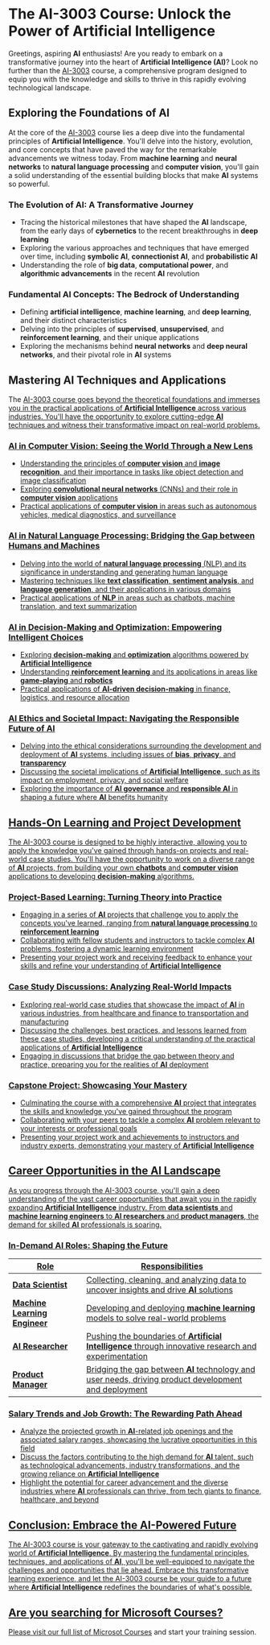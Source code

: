 # The AI-3003 Course: Unlock the Power of Artificial Intelligence

Greetings, aspiring **AI** enthusiasts! Are you ready to embark on a transformative journey into the heart of **Artificial Intelligence (AI)**? Look no further than the <a href="https://www.esamatic.it/corsi/ai-3003-build-a-natural-language-processing-solution-with-azure-ai-services">AI-3003</a> course, a comprehensive program designed to equip you with the knowledge and skills to thrive in this rapidly evolving technological landscape.

## Exploring the Foundations of AI

At the core of the <a href="https://www.esamatic.it/corsi/ai-3003-build-a-natural-language-processing-solution-with-azure-ai-services">AI-3003</a> course lies a deep dive into the fundamental principles of **Artificial Intelligence**. You'll delve into the history, evolution, and core concepts that have paved the way for the remarkable advancements we witness today. From **machine learning** and **neural networks** to **natural language processing** and **computer vision**, you'll gain a solid understanding of the essential building blocks that make **AI** systems so powerful.

### The Evolution of AI: A Transformative Journey

- Tracing the historical milestones that have shaped the **AI** landscape, from the early days of **cybernetics** to the recent breakthroughs in **deep learning**
- Exploring the various approaches and techniques that have emerged over time, including **symbolic AI**, **connectionist AI**, and **probabilistic AI**
- Understanding the role of **big data**, **computational power**, and **algorithmic advancements** in the recent **AI** revolution

### Fundamental AI Concepts: The Bedrock of Understanding

- Defining **artificial intelligence**, **machine learning**, and **deep learning**, and their distinct characteristics
- Delving into the principles of **supervised**, **unsupervised**, and **reinforcement learning**, and their unique applications
- Exploring the mechanisms behind **neural networks** and **deep neural networks**, and their pivotal role in **AI** systems

## Mastering AI Techniques and Applications

The <a href="https://www.esamatic.it/corsi/ai-3003-build-a-natural-language-processing-solution-with-azure-ai-services">AI-3003 course goes beyond the theoretical foundations and immerses you in the practical applications of **Artificial Intelligence** across various industries. You'll have the opportunity to explore cutting-edge **AI** techniques and witness their transformative impact on real-world problems.

### AI in Computer Vision: Seeing the World Through a New Lens

- Understanding the principles of **computer vision** and **image recognition**, and their importance in tasks like object detection and image classification
- Exploring **convolutional neural networks** (CNNs) and their role in **computer vision** applications
- Practical applications of **computer vision** in areas such as autonomous vehicles, medical diagnostics, and surveillance

### AI in Natural Language Processing: Bridging the Gap between Humans and Machines

- Delving into the world of **natural language processing** (NLP) and its significance in understanding and generating human language
- Mastering techniques like **text classification**, **sentiment analysis**, and **language generation**, and their applications in various domains
- Practical applications of **NLP** in areas such as chatbots, machine translation, and text summarization

### AI in Decision-Making and Optimization: Empowering Intelligent Choices

- Exploring **decision-making** and **optimization** algorithms powered by **Artificial Intelligence**
- Understanding **reinforcement learning** and its applications in areas like **game-playing** and **robotics**
- Practical applications of **AI-driven decision-making** in finance, logistics, and resource allocation

### AI Ethics and Societal Impact: Navigating the Responsible Future of AI

- Delving into the ethical considerations surrounding the development and deployment of **AI** systems, including issues of **bias**, **privacy**, and **transparency**
- Discussing the societal implications of **Artificial Intelligence**, such as its impact on employment, privacy, and social welfare
- Exploring the importance of **AI governance** and **responsible AI** in shaping a future where **AI** benefits humanity

## Hands-On Learning and Project Development

The AI-3003 course is designed to be highly interactive, allowing you to apply the knowledge you've gained through hands-on projects and real-world case studies. You'll have the opportunity to work on a diverse range of **AI** projects, from building your own **chatbots** and **computer vision** applications to developing **decision-making** algorithms.

### Project-Based Learning: Turning Theory into Practice

- Engaging in a series of **AI** projects that challenge you to apply the concepts you've learned, ranging from **natural language processing** to **reinforcement learning**
- Collaborating with fellow students and instructors to tackle complex **AI** problems, fostering a dynamic learning environment
- Presenting your project work and receiving feedback to enhance your skills and refine your understanding of **Artificial Intelligence**

### Case Study Discussions: Analyzing Real-World Impacts

- Exploring real-world case studies that showcase the impact of **AI** in various industries, from healthcare and finance to transportation and manufacturing
- Discussing the challenges, best practices, and lessons learned from these case studies, developing a critical understanding of the practical applications of **Artificial Intelligence**
- Engaging in discussions that bridge the gap between theory and practice, preparing you for the realities of **AI** deployment

### Capstone Project: Showcasing Your Mastery

- Culminating the course with a comprehensive **AI** project that integrates the skills and knowledge you've gained throughout the program
- Collaborating with your peers to tackle a complex **AI** problem relevant to your interests or professional goals
- Presenting your project work and achievements to instructors and industry experts, demonstrating your mastery of **Artificial Intelligence**

## Career Opportunities in the AI Landscape

As you progress through the AI-3003 course, you'll gain a deep understanding of the vast career opportunities that await you in the rapidly expanding **Artificial Intelligence** industry. From **data scientists** and **machine learning engineers** to **AI researchers** and **product managers**, the demand for skilled **AI** professionals is soaring.

### In-Demand AI Roles: Shaping the Future

| Role | Responsibilities |
| --- | --- |
| **Data Scientist** | Collecting, cleaning, and analyzing data to uncover insights and drive **AI** solutions |
| **Machine Learning Engineer** | Developing and deploying **machine learning** models to solve real-world problems |
| **AI Researcher** | Pushing the boundaries of **Artificial Intelligence** through innovative research and experimentation |
| **Product Manager** | Bridging the gap between **AI** technology and user needs, driving product development and deployment |

### Salary Trends and Job Growth: The Rewarding Path Ahead

- Analyze the projected growth in **AI**-related job openings and the associated salary ranges, showcasing the lucrative opportunities in this field
- Discuss the factors contributing to the high demand for **AI** talent, such as technological advancements, industry transformations, and the growing reliance on **Artificial Intelligence**
- Highlight the potential for career advancement and the diverse industries where **AI** professionals can thrive, from tech giants to finance, healthcare, and beyond

## Conclusion: Embrace the AI-Powered Future

The AI-3003 course is your gateway to the captivating and rapidly evolving world of **Artificial Intelligence**. By mastering the fundamental principles, techniques, and applications of **AI**, you'll be well-equipped to navigate the challenges and opportunities that lie ahead. Embrace this transformative learning experience, and let the AI-3003 course be your guide to a future where **Artificial Intelligence** redefines the boundaries of what's possible.

## Are you searching for Microsoft Courses?
Please visit our full list of <a href="https://github.com/esamaric-srl/Microsoft-Courses">Microsot Courses</a> and start your training session.
